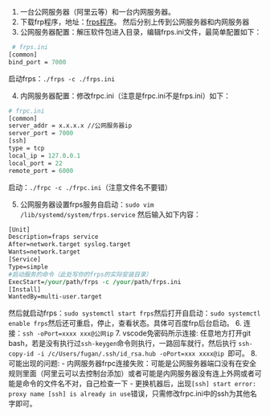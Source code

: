 1. 一台公网服务器（阿里云等）和一台内网服务器。
2. 下载frp程序，地址：[frps程序](https://github.com/fatedier/frp/releases)。 然后分别上传到公网服务器和内网服务器
3. 公网服务器配置：解压软件包进入目录，编辑frps.ini文件，最简单配置如下： 
```perl
 # frps.ini
[common]
bind_port = 7000
```
启动frps：`./frps -c ./frps.ini`

4. 内网服务器配置：修改frpc.ini（注意是frpc.ini不是frps.ini）如下： 
```perl
# frpc.ini
[common]
server_addr = x.x.x.x //公网服务器ip
server_port = 7000
[ssh]
type = tcp
local_ip = 127.0.0.1
local_port = 22
remote_port = 6000
```
启动：`./frpc -c ./frpc.ini`（注意文件名不要错）

5. 公网服务器设置frps服务自启动：`sudo vim /lib/systemd/system/frps.service` 然后输入如下内容：
```perl
[Unit]
Description=fraps service
After=network.target syslog.target
Wants=network.target
[Service]
Type=simple
#启动服务的命令（此处写你的frps的实际安装目录）
ExecStart=/your/path/frps -c /your/path/frps.ini
[Install]
WantedBy=multi-user.target
  ```
 然后就启动frps：`sudo systemctl start frps`然后打开自启动：`sudo systemctl enable frps`然后还可重启，停止，查看状态。具体可百度frp后台启动。
6. 连接：`ssh -oPort=xxxx xxx@公网ip`
7. vscode免密码所示连接: 任意地方打开git bash，若是没有执行过`ssh-keygen`命令则执行，一路回车就行，然后执行 `ssh-copy-id -i /c/Users/fugan/.ssh/id_rsa.hub -oPort=xxx xxxx@ip `即可。
8. 可能出现的问题:
	- 内网服务器frpc连接失败：可能是公网服务器端口没有在安全规则里面（阿里云可以去控制台添加）或者可能是内网服务器没有连上外网或者可能是命令的文件名不对，自己检查一下
	- 更换机器后，出现`[ssh] start error: proxy name [ssh] is already in use`错误，只需修改frpc.ini中的ssh为其他名字即可。